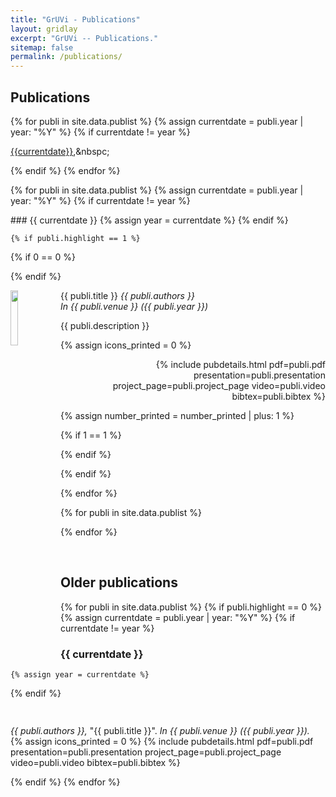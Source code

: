 ```yaml
---
title: "GrUVi - Publications"
layout: gridlay
excerpt: "GrUVi -- Publications."
sitemap: false
permalink: /publications/
---
```


## Publications

{% for publi in site.data.publist %}
  {% assign currentdate = publi.year | year: "%Y" %}
  {% if currentdate != year %}

<a href="#C{{currentdate}}">{{currentdate}}</a>,&nbspc;

  {% endif %}
{% endfor %}


{% for publi in site.data.publist %}
  {% assign currentdate = publi.year | year: "%Y" %}
  {% if currentdate != year %}

<a id="C{{currentdate}}">
### {{ currentdate }}
</a>
    {% assign year = currentdate %} 
  {% endif %}


    {% if publi.highlight == 1 %}

{% if 0 == 0 %}
<div class="row">
{% endif %}

<div class="col-sm-12 clearfix">
 <div class="well clearfix">


  <img src="{{ site.url }}{{ site.baseurl }}/images/pubpic/{{ publi.image }}" class="img-responsive" width="15%" style="float: left; min-width: 80px; min-height: 80px;" />

<pubtit>{{ publi.title }}</pubtit>
<em>{{ publi.authors }}</em><br>
<em>In {{ publi.venue }} ({{ publi.year }})</em>

<p>{{ publi.description }}</p>


{% assign icons_printed = 0 %}
<p style="text-align: right;">
{% include pubdetails.html pdf=publi.pdf presentation=publi.presentation project_page=publi.project_page video=publi.video bibtex=publi.bibtex %}
</p>

 </div>
</div>


{% assign number_printed = number_printed | plus: 1 %}

{% if 1 == 1 %}
</div>
{% endif %}

{% endif %}


{% endfor %}



{% for publi in site.data.publist %}


{% endfor %}



<p> &nbsp; </p>


## Older publications

{% for publi in site.data.publist %}
{% if publi.highlight == 0 %}
  {% assign currentdate = publi.year | year: "%Y" %}
  {% if currentdate != year %}


### {{ currentdate }}

    {% assign year = currentdate %} 
  {% endif %}


<p style="padding-bottom: 15px">

<em>{{ publi.authors }},</em> <pubtit>&quot;{{ publi.title }}&quot;.</pubtit> <em>In {{ publi.venue }} ({{ publi.year }}).</em>
<br>
{% assign icons_printed = 0 %}
{% include pubdetails.html pdf=publi.pdf presentation=publi.presentation project_page=publi.project_page video=publi.video bibtex=publi.bibtex %}
</p>
{% endif %}
{% endfor %}


